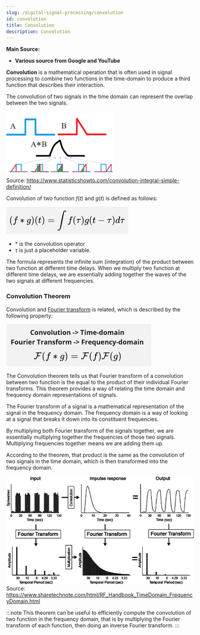 ```yaml
---
slug: /digital-signal-processing/convolution
id: convolution
title: Convolution
description: Convolution
---
```


**Main Source:**

- **Various source from Google and YouTube**

**Convolution** is a mathematical operation that is often used in signal processing to combine two functions in the time-domain to produce a third function that describes their interaction.

The convolution of two signals in the time domain can represent the overlap between the two signals.

![Two waves are combined](./convolution.png)  
Source: https://www.statisticshowto.com/convolution-integral-simple-definition/

Convolution of two function $f(t)$ and $g(t)$ is defined as follows:

![Convolution formula with function of time involving integral](./convolution-formula.png)

- $\ast$ is the convolution operator
- $\tau$ is just a placeholder variable.

The formula represents the infinite sum (integration) of the product between two function at different time delays. When we multiply two function at different time delays, we are essentially adding together the waves of the two signals at different frequencies.

### Convolution Theorem

Convolution and [Fourier transform](/digital-signal-processing/fourier-transform) is related, which is described by the following property:

![Convolution theorem](./convolution-theorem.png)

The Convolution theorem tells us that Fourier transform of a convolution between two function is the equal to the product of their individual Fourier transforms. This theorem provides a way of relating the time domain and frequency domain representations of signals.

The Fourier transform of a signal is a mathematical representation of the signal in the frequency domain. The frequency domain is a way of looking at a signal that breaks it down into its constituent frequencies.

By multiplying both Fourier transform of the signals together, we are essentially multiplying together the frequencies of those two signals. Multiplying frequencies together means we are adding them up.

According to the theorem, that product is the same as the convolution of two signals in the time domain, which is then transformed into the frequency domain.

![Time and frequency domain shows how the wave progress over time or frequency](./convolution-theorem-example.png)  
Source: https://www.sharetechnote.com/html/RF_Handbook_TimeDomain_FrequencyDomain.html

:::note
This theorem can be useful to efficiently compute the convolution of two function in the frequency domain, that is by multiplying the Fourier transform of each function, then doing an inverse Fourier transform.
:::
